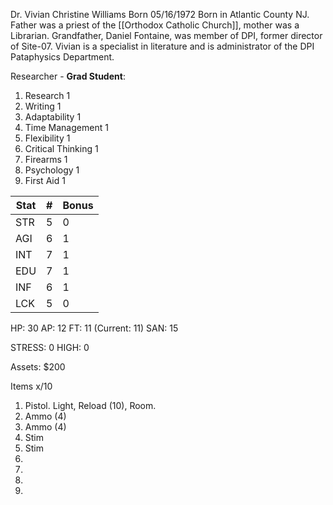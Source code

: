 Dr. Vivian Christine Williams 
Born 05/16/1972
Born in Atlantic County NJ. 
Father was a priest of the [[Orthodox Catholic Church]], mother was a Librarian. Grandfather, Daniel Fontaine, was member of DPI, former director of Site-07. 
Vivian is a specialist in literature and is administrator of the DPI Pataphysics Department. 

Researcher - **Grad Student**:
1. Research 1
2. Writing 1
3. Adaptability 1
4. Time Management 1
5. Flexibility 1 
6. Critical Thinking 1
7. Firearms 1
8. Psychology 1
9. First Aid 1

| Stat | #   | Bonus |
| ---- | --- | ----- |
| STR  | 5   | 0     |
| AGI  | 6   | 1     |
| INT  | 7   | 1     |
| EDU  | 7   | 1     |
| INF  | 6   | 1     |
| LCK  | 5   | 0     |
HP: 30
AP: 12 
FT: 11 (Current: 11)
SAN: 15

STRESS: 0
HIGH: 0

Assets: $200

Items x/10
1. Pistol. Light, Reload (10), Room.
2. Ammo (4)
3. Ammo (4)
4. Stim
5. Stim
6. 
7. 
8. 
9. 